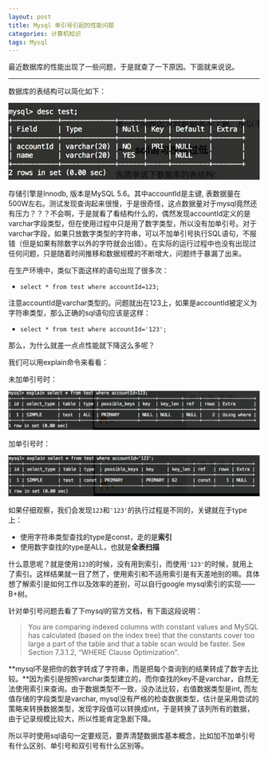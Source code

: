 ```yaml
---
layout: post
title: Mysql 单引号引起的性能问题
categories: 计算机知识
tags: Mysql
---
```


最近数据库的性能出现了一些问题，于是就查了一下原因。下面就来说说。

---

数据库的表结构可以简化如下：

![img](../image/sql_struct.png)

存储引擎是Innodb, 版本是MySQL 5.6。其中accountId是主键, 表数据量在500W左右。测试发现查询起来很慢，于是很奇怪，这点数据量对于mysql竟然还有压力？？？不会啊，于是就看了看结构什么的，偶然发现accountId定义的是varchar字段类型，但在使用过程中只是用了数字类型，所以没有加单引号。对于varchar字段，如果只放数字类型的字符串，可以不加单引号执行SQL语句，不报错（但是如果有除数字以外的字符就会出错）。在实际的运行过程中也没有出现过任何问题，只是随着时间推移和数据规模的不断增大，问题终于暴漏了出来。

在生产环境中，类似下面这样的语句出现了很多次：

* `select * from test where accountId=123;` 

注意accountId是varchar类型的。问题就出在123上，如果是accountId被定义为字符串类型，那么正确的sql语句应该是这样：

* `select * from test where accountId='123';`

那么，为什么就差一点点性能就下降这么多呢？

我们可以用explain命令来看看：

未加单引号时：

![img](../image/sql_explain1.png)

加单引号时：

![img](../image/sql_explain2.png)

如果仔细观察，我们会发现`123`和`'123'`的执行过程是不同的，关键就在于type上：

* 使用字符串类型查找的type是const，走的是**索引**
* 使用数字查找的type是ALL，也就是**全表扫描**

什么意思呢？就是使用`123`的时候，没有用到索引，而使用`'123'`的时候，就用上了索引。这样结果就一目了然了，使用索引和不适用索引是有天差地别的嘛。具体想了解索引是如何工作以及效率的差别，可以自行google mysql索引的实现——B+树。

针对单引号问题去看了下mysql的官方文档，有下面这段说明：

> You are comparing indexed columns with constant values and MySQL has calculated (based on the index tree) that the constants cover too large a part of the table and that a table scan would be faster. See Section 7.3.1.2, “WHERE Clause Optimization”.

**mysql不是把你的数字转成了字符串，而是把每个查询到的结果转成了数字去比较。**因为索引是按照varchar类型建立的，而你查找的key不是varchar，自然无法使用索引来查询。由于数据类型不一致，没办法比较，右值数据类型是int, 而左值存储的字段类型是varchar, mysql没有严格的检查数据类型，估计是采用尝试的策略来转换数据类型，发现字段值可以转换成int，于是转换了该列所有的数据，由于记录规模比较大，所以性能肯定急剧下降。

所以平时使用sql语句一定要规范，要弄清楚数据库基本概念，比如加不加单引号有什么区别、单引号和双引号有什么区别等。

